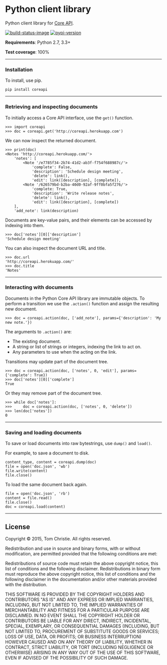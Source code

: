 # Python client library

Python client library for [Core API][core-api].

[![build-status-image]][travis]
[![pypi-version]][pypi]

**Requirements**: Python 2.7, 3.3+

**Test coverage**: 100%

---

### Installation

To install, use pip.

    pip install coreapi

---

### Retrieving and inspecting documents

To initially access a Core API interface, use the `get()` function.

    >>> import coreapi
    >>> doc = coreapi.get('http://coreapi.herokuapp.com')

We can now inspect the returned document.

    >>> print(doc)
    <Notes 'http://coreapi.herokuapp.com/'>
        'notes': [
            <Note '/e7785f34-2b74-41d2-ab3f-f754f688987c/'>
                'complete': False,
                'description': 'Schedule design meeting',
                'delete': link(),
                'edit': link([description], [complete]),
            <Note '/626579bd-b2ba-40d0-92af-9ff0bfa5f276/'>
                'complete: True,
                'description': 'Write release notes',
                'delete': link(),
                'edit': link([description], [complete])
        ],
        'add_note': link(description)

Documents are key-value pairs, and their elements can be accessed by indexing into them.

    >>> doc['notes'][0]['description']
    'Schedule design meeting'

You can also inspect the document URL and title.

    >>> doc.url
    'http://coreapi.herokuapp.com/'
    >>> doc.title
    'Notes'

---

### Interacting with documents

Documents in the Python Core API library are immutable objects. To perform a transition we use the `.action()` function and assign the resulting new document.

    >>> doc = coreapi.action(doc, ['add_note'], params={'description': 'My new note.'})

The arguments to `.action()` are:

* The existing document.
* A string or list of strings or integers, indexing the link to act on.
* Any parameters to use when the acting on the link.

Transitions may update part of the document tree.

    >>> doc = coreapi.action(doc, ['notes', 0, 'edit'], params={'complete': True})
    >>> doc['notes'][0]['complete']
    True

Or they may remove part of the document tree.

    >>> while doc['notes']:
    >>>     doc = coreapi.action(doc, ['notes', 0, 'delete'])
    >>> len(doc['notes'])
    0

---

### Saving and loading documents

To save or load documents into raw bytestrings, use `dump()` and `load()`.

For example, to save a document to disk.

    content_type, content = coreapi.dump(doc)
    file = open('doc.json', 'wb')
    file.write(content)
    file.close()

To load the same document back again.

    file = open('doc.json', 'rb')
    content = file.read()
    file.close()
    doc = coreapi.load(content)

---

## License

Copyright © 2015, Tom Christie.
All rights reserved.

Redistribution and use in source and binary forms, with or without
modification, are permitted provided that the following conditions are met:

Redistributions of source code must retain the above copyright notice, this
list of conditions and the following disclaimer.
Redistributions in binary form must reproduce the above copyright notice, this
list of conditions and the following disclaimer in the documentation and/or
other materials provided with the distribution.

THIS SOFTWARE IS PROVIDED BY THE COPYRIGHT HOLDERS AND CONTRIBUTORS "AS IS" AND
ANY EXPRESS OR IMPLIED WARRANTIES, INCLUDING, BUT NOT LIMITED TO, THE IMPLIED
WARRANTIES OF MERCHANTABILITY AND FITNESS FOR A PARTICULAR PURPOSE ARE
DISCLAIMED. IN NO EVENT SHALL THE COPYRIGHT HOLDER OR CONTRIBUTORS BE LIABLE
FOR ANY DIRECT, INDIRECT, INCIDENTAL, SPECIAL, EXEMPLARY, OR CONSEQUENTIAL DAMAGES
(INCLUDING, BUT NOT LIMITED TO, PROCUREMENT OF SUBSTITUTE GOODS OR
SERVICES; LOSS OF USE, DATA, OR PROFITS; OR BUSINESS INTERRUPTION) HOWEVER
CAUSED AND ON ANY THEORY OF LIABILITY, WHETHER IN CONTRACT, STRICT LIABILITY,
OR TORT (INCLUDING NEGLIGENCE OR OTHERWISE) ARISING IN ANY WAY OUT OF THE USE
OF THIS SOFTWARE, EVEN IF ADVISED OF THE POSSIBILITY OF SUCH DAMAGE.

[core-api]: https://github.com/core-api/core-api/
[build-status-image]: https://secure.travis-ci.org/core-api/python-client.svg?branch=master
[travis]: http://travis-ci.org/core-api/python-client?branch=master
[pypi-version]: https://img.shields.io/pypi/v/coreapi.svg
[pypi]: https://pypi.python.org/pypi/coreapi

